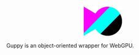 <p align="center">
  <img width='20%' height='20%' src="docs/img/logo.png">
</p>

Guppy is an object-oriented wrapper for WebGPU.